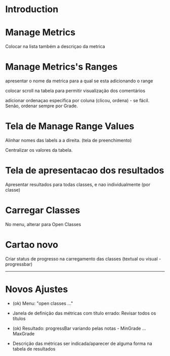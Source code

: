 # Introduction #

# Manage Metrics #
Colocar na lista também a descriçao da metrica



# Manage Metrics's Ranges #
apresentar o nome da metrica para a qual se esta adicionando
o range

colocar scroll na tabela para permitir visualização dos comentários


adicionar ordenaçao especifica por coluna (clicou, ordena) - se fácil. Senão, ordenar
sempre por Grade.





# Tela de Manage Range Values #
Alinhar nomes das labels a a direita. (tela de preenchimento)

Centralizar os valores da tabela.






# Tela de apresentacao dos resultados #
Apresentar resultados para todas classes, e nao individualmente (por classe)






# Carregar Classes #
No menu, alterar para Open Classes



# Cartao novo #
Criar status de progresso na carregamento das classes (textual ou visual - progressbar)


---


# Novos Ajustes #

  * (ok) Menu: "open classes ..."

  * Janela de definição das métricas com título errado: Revisar todos os títulos

  * (ok) Resultado: progressBar variando pelas notas - MinGrade ... MaxGrade

  * Descrição das métricas ser indicada/aparecer de alguma forma na tabela de resultados